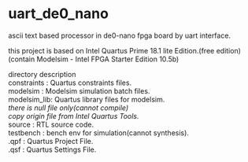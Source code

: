 # uart_de0_nano
ascii text based processor in de0-nano fpga board by uart interface.

this project is based on Intel Quartus Prime 18.1 lite Edition.(free edition)  
(contain Modelsim - Intel FPGA Starter Edition 10.5b)

directory description  
  constraints : Quartus constraints files.  
  modelsim    : Modelsim simulation batch files.  
  modelsim_lib: Quartus library files for modelsim.  
*there is null file only(cannot compile)*  
*copy origin file from Intel Quartus Tools.*  
  source      : RTL source code.  
  testbench   : bench env for simulation(cannot synthesis).  
  .qpf        : Quartus Project File.  
  .qsf        : Quartus Settings File.  
